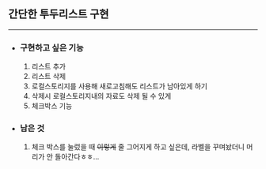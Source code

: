 ## 간단한 투두리스트 구현

---

- ### 구현하고 싶은 기능

  1. 리스트 추가
  2. 리스트 삭제
  3. 로컬스토리지를 사용해 새로고침해도 리스트가 남아있게 하기
  4. 삭제시 로컬스토리지내의 자료도 삭제 될 수 있게
  5. 체크박스 기능

- ### 남은 것
  1. 체크 박스를 눌렀을 때 ~~이렇게~~ 줄 그어지게 하고 싶은데, 라벨을 꾸며놨더니 머리가 안 돌아간다ㅎㅎ...
